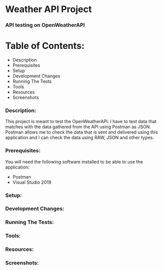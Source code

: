 # Weather API Project

### API testing on OpenWeatherAPI

# Table of Contents:
- Description
- Prerequisites
- Setup
- Development Changes
- Running The Tests
- Tools
- Resources
- Screenshots

### Description: 

This project is meant to test the OpenWeatherAPI. I have to test data that matches with the data gathered from the API using Postman as JSON. Postman allows me to check the data that is sent and delivered using this application and I can check the data using RAW, JSON and other types.

### Prerequisites:
You will need the following software installed to be able to use the application:
- Postman
- Visual Studio 2019

### Setup:

### Development Changes:

### Running The Tests:

### Tools:

### Resources:

### Screenshots: 
